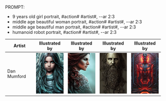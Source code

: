 PROMPT: 
* 9 years old girl portrait, #action# #artist#, --ar 2:3 
* middle age beautiful woman portrait, #action# #artist#, --ar 2:3
* middle age beautiful man portrait, #action# #artist#, --ar 2:3
* humanoid robot portrait, #action# #artist#, --ar 2:3

| Artist | Illustrated by | Illustrated by | Illustrated by | Illustrated by |
| --- | --- | --- | --- | --- |
| Dan Mumford | <img src="./Assets/Illustrations/Child/DanMumford.jpg" width="100"> | <img src="./Assets/Illustrations/Woman/DanMumford.jpg" width="100"> | <img src="./Assets/Illustrations/Man/DanMumford.jpg" width="100"> | <img src="./Assets/Illustrations/Robot/DanMumford.jpg" width="100"> |